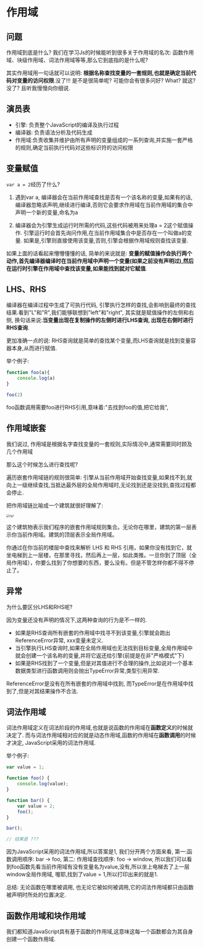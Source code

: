 # 作用域


## 问题

作用域到底是什么? 我们在学习Js的时候能听到很多关于作用域的名次:
函数作用域、块级作用域、词法作用域等等,那么它到底指的是什么呢?

其实作用域用一句话就可以说明: **根据名称查找变量的一套规则,也就是确定当前代码对变量的访问权限**.没了!!!
是不是很简单呢? 可能你会有很多问好? What? 就这? 没了?
且听我慢慢向你细说.


## 演员表

- 引擎: 负责整个JavaScript的编译及执行过程
- 编译器: 负责语法分析及代码生成
- 作用域:负责收集并维护由所有声明的变量组成的一系列查询,并实施一套严格的规则,确定当前执行代码对这些标识符的访问权限


## 变量赋值

`var a = 2`经历了什么?

1. 遇到var a, 编译器会在当前作用域查找是否有一个该名称的变量,如果有的话,编译器忽略该声明,继续进行编译,否则它会要求作用域在当前作用域的集合中声明一个新的变量,命名为a

2. 编译器会为引擎生成运行时所需的代码,这些代码被用来处理a = 2这个赋值操作. 引擎运行时会首先询问作用,在当前作用域集合中是否存在一个叫做a的变量. 如果是,引擎则直接使用该变量,否则,引擎会根据作用域规则查找该变量.

如果上面的话看起来懵懵懂懂的话, 简单的来说就是: **变量的赋值操作会执行两个动作,首先编译器编译时在当前作用域中声明一个变量(如果之前没有声明过),然后在运行时引擎在作用域中查找该变量,如果能找到就对它赋值**.


## LHS、RHS

编译器在编译过程中生成了可执行代码, 引擎执行怎样的查找,会影响到最终的查找结果.看到"L"和"R",我们能够联想到"left"和"right", 其实就是赋值操作的左侧和右侧, 换句话来说:**当变量出现在复制操作的左侧时进行LHS查询, 出现在右侧时进行RHS查询**.

更加准确一点的说: RHS查询就是简单的查找某个变量,而LHS查询就是找到变量容器本身,从而进行赋值.

举个例子:

```javascript
function foo(a){
    console.log(a)
}

foo(2)
```

foo函数调用需要foo进行RHS引用,意味着:"去找到foo的值,把它给我",


## 作用域嵌套

我们说过, 作用域是根据名字查找变量的一套规则,实际情况中,通常需要同时顾及几个作用域

那么这个时候怎么进行查找呢?

遍历嵌套作用域链的规则很简单:
引擎从当前作用域开始查找变量,如果找不到,就向上一级继续查找,当抵达最外层的全局作用域时,无论找到还是没找到,查找过程都会停止.

把作用域链比喻成一个建筑就很好理解了:

<img src="/Users/itsuki/Downloads/fig1.png" alt="fig1" style="zoom:50%;" />

这个建筑物表示我们程序的嵌套作用域规则集合。无论你在哪里，建筑的第一层表示你当前作用域。建筑的顶层表示全局作用域。

你通过在你当前的楼层中查找来解析 LHS 和 RHS 引用，如果你没有找到它，就坐电梯到上一层楼，在那里寻找，然后再上一层，如此类推。一旦你到了顶层（全局作用域），你要么找到了你想要的东西，要么没有。但是不管怎样你都不得不停止了。

## 异常

为什么要区分LHS和RHS呢?

因为变量还没有声明的情况下,这两种查询的行为是不一样的.

- 如果是RHS查询所有嵌套的作用域中找寻不到该变量,引擎就会跑出ReferenceError异常, xxx变量未定义.
- 当引擎执行LHS查询时,如果在全局作用域也无法找到目标变量,全局作用域中就会创建一个该名称的变量,并将它返还给引擎(前提是在非"严格模式"下)
- 如果是RHS找到了一个变量,但是对其值进行不合理的操作,比如说对一个基本数据类型进行函数调用则会抛出TypeError异常,类型引用异常.

ReferenceError是没有在所有嵌套的作用域中找到, 而TypeError是在作用域中找到了,但是对其结果操作不合法.

## 词法作用域

词法作用域定义在词法阶段的作用域,也就是说函数的作用域在**函数定义**的时候就决定了.
而与词法作用域相对应的就是动态作用域,函数的作用域在**函数调用**的时候才决定,
JavaScript采用的词法作用域.

举个例子:

```javascript
var value = 1;

function foo() {
    console.log(value);
}

function bar() {
    var value = 2;
    foo();
}

bar();

// 结果是 ???
```

因为JavaScript采用的词法作用域,所以答案是1, 我们分开两个方面来看, 第一:函数调用顺序: bar -> foo, 第二: 作用域查找顺序: foo -> window, 所以我们可以看到foo函数先看当前作用域有没有变量名为value,没有,所以坐上电梯去了上一层window全局作用域, 喔耶,找到了value = 1,所以打印出来的就是1.

总结: 无论函数在哪里被调用, 也无论它被如何被调用,它的词法作用域都只由函数被声明时所处的位置决定.

## 函数作用域和块作用域

我们都知道JavaScript具有基于函数的作用域,这意味这每一个函数都会为其自身创建一个函数作用域.




